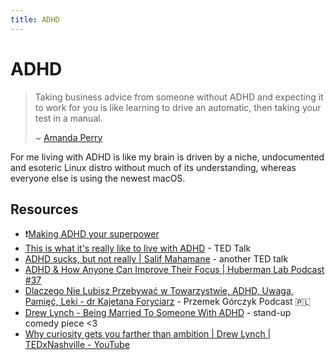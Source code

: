 ```yaml
---
title: ADHD
---
```


# ADHD

> Taking business advice from someone without ADHD and expecting it to work for you is like learning to drive an automatic, then taking your test in a manual.
>
> ~ [Amanda Perry](https://www.instagram.com/p/CttC0pXM6ht/)

For me living with ADHD is like my brain is driven by a niche, undocumented and esoteric Linux distro without much of its understanding, whereas everyone else is using the newest macOS.

## Resources

- ❗[Making ADHD your superpower](https://www.youtube.com/watch?app=desktop&v=I9LRSgxbQqM)
- [This is what it's really like to live with ADHD](https://www.ted.com/talks/jessica_mccabe_this_is_what_it_s_really_like_to_live_with_adhd_jan_2017) - TED Talk
- [ADHD sucks, but not really | Salif Mahamane](https://www.youtube.com/watch?v=fWCocjh5aK0&t=7s) - another TED talk
- [ADHD & How Anyone Can Improve Their Focus | Huberman Lab Podcast #37](https://www.youtube.com/watch?v=hFL6qRIJZ_Y)
- [Dlaczego Nie Lubisz Przebywać w Towarzystwie, ADHD, Uwaga, Pamięć, Leki - dr Kajetana Foryciarz](https://www.youtube.com/watch?v=nGaC6NEWl4M) - Przemek Górczyk Podcast 🇵🇱
- [Drew Lynch - Being Married To Someone With ADHD](https://www.youtube.com/watch?v=v3I0YsfMJS8) - stand-up comedy piece <3
- [Why curiosity gets you farther than ambition | Drew Lynch | TEDxNashville - YouTube](https://www.youtube.com/watch?v=Ow-0P3SyZpM)
